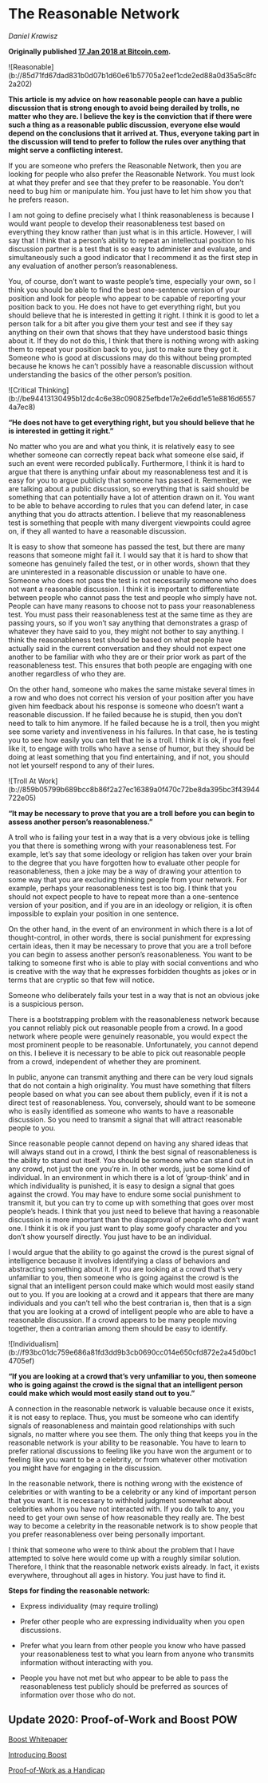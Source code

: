 # The Reasonable Network

_Daniel Krawisz_

**Originally published [17 Jan 2018 at Bitcoin.com](https://news.bitcoin.com/the-reasonable-network/).**

<div class="my-4 text-center">![Reasonable](b://85d71fd67dad831b0d07b1d60e61b57705a2eef1cde2ed88a0d35a5c8fc2a202)</div>

**This article is my advice on how reasonable people can have a public discussion that is strong enough to avoid being derailed by trolls, no matter who they are. I believe the key is the conviction that if there were such a thing as a reasonable public discussion, everyone else would depend on the conclusions that it arrived at. Thus, everyone taking part in the discussion will tend to prefer to follow the rules over anything that might serve a conflicting interest.**

If you are someone who prefers the Reasonable Network, then you are looking for people who also prefer the Reasonable Network. You must look at what they prefer and see that they prefer to be reasonable. You don’t need to bug him or manipulate him. You just have to let him show you that he prefers reason.

I am not going to define precisely what I think reasonableness is because I would want people to develop their reasonableness test based on everything they know rather than just what is in this article. However, I will say that I think that a person’s ability to repeat an intellectual position to his discussion partner is a test that is so easy to administer and evaluate, and simultaneously such a good indicator that I recommend it as the first step in any evaluation of another person’s reasonableness.

You, of course, don’t want to waste people’s time, especially your own, so I think you should be able to find the best one-sentence version of your position and look for people who appear to be capable of reporting your position back to you. He does not have to get everything right, but you should believe that he is interested in getting it right. I think it is good to let a person talk for a bit after you give them your test and see if they say anything on their own that shows that they have understood basic things about it. If they do not do this, I think that there is nothing wrong with asking them to repeat your position back to you, just to make sure they got it. Someone who is good at discussions may do this without being prompted because he knows he can’t possibly have a reasonable discussion without understanding the basics of the other person’s position.

<div class="my-4 text-center">![Critical Thinking](b://be94413130495b12dc4c6e38c090825efbde17e2e6dd1e51e8816d65574a7ec8)</div>

**“He does not have to get everything right, but you should believe that he is interested in getting it right.”**

No matter who you are and what you think, it is relatively easy to see whether someone can correctly repeat back what someone else said, if such an event were recorded publically. Furthermore, I think it is hard to argue that there is anything unfair about my reasonableness test and it is easy for you to argue publicly that someone has passed it. Remember, we are talking about a public discussion, so everything that is said should be something that can potentially have a lot of attention drawn on it. You want to be able to behave according to rules that you can defend later, in case anything that you do attracts attention. I believe that my reasonableness test is something that people with many divergent viewpoints could agree on, if they all wanted to have a reasonable discussion.

It is easy to show that someone has passed the test, but there are many reasons that someone might fail it. I would say that it is hard to show that someone has genuinely failed the test, or in other words, shown that they are uninterested in a reasonable discussion or unable to have one. Someone who does not pass the test is not necessarily someone who does not want a reasonable discussion. I think it is important to differentiate between people who cannot pass the test and people who simply have not. People can have many reasons to choose not to pass your reasonableness test. You must pass their reasonableness test at the same time as they are passing yours, so if you won’t say anything that demonstrates a grasp of whatever they have said to you, they might not bother to say anything. I think the reasonableness test should be based on what people have actually said in the current conversation and they should not expect one another to be familiar with who they are or their prior work as part of the reasonableness test. This ensures that both people are engaging with one another regardless of who they are.

On the other hand, someone who makes the same mistake several times in a row and who does not correct his version of your position after you have given him feedback about his response is someone who doesn’t want a reasonable discussion. If he failed because he is stupid, then you don’t need to talk to him anymore. If he failed because he is a troll, then you might see some variety and inventiveness in his failures. In that case, he is testing you to see how easily you can tell that he is a troll. I think it is ok, if you feel like it, to engage with trolls who have a sense of humor, but they should be doing at least something that you find entertaining, and if not, you should not let yourself respond to any of their lures.

<div class="my-4 text-center">![Troll At Work](b://859b05799b689bcc8b86f2a27ec16389a0f470c72be8da395bc3f43944722e05)</div>

**“It may be necessary to prove that you are a troll before you can begin to assess another person’s reasonableness.”**

A troll who is failing your test in a way that is a very obvious joke is telling you that there is something wrong with your reasonableness test. For example, let’s say that some ideology or religion has taken over your brain to the degree that you have forgotten how to evaluate other people for reasonableness, then a joke may be a way of drawing your attention to some way that you are excluding thinking people from your network. For example, perhaps your reasonableness test is too big. I think that you should not expect people to have to repeat more than a one-sentence version of your position, and if you are in an ideology or religion, it is often impossible to explain your position in one sentence.

On the other hand, in the event of an environment in which there is a lot of thought-control, in other words, there is social punishment for expressing certain ideas, then it may be necessary to prove that you are a troll before you can begin to assess another person’s reasonableness. You want to be talking to someone first who is able to play with social conventions and who is creative with the way that he expresses forbidden thoughts as jokes or in terms that are cryptic so that few will notice.

Someone who deliberately fails your test in a way that is not an obvious joke is a suspicious person.

There is a bootstrapping problem with the reasonableness network because you cannot reliably pick out reasonable people from a crowd. In a good network where people were genuinely reasonable, you would expect the most prominent people to be reasonable. Unfortunately, you cannot depend on this. I believe it is necessary to be able to pick out reasonable people from a crowd, independent of whether they are prominent.

In public, anyone can transmit anything and there can be very loud signals that do not contain a high originality. You must have something that filters people based on what you can see about them publicly, even if it is not a direct test of reasonableness. You, conversely, should want to be someone who is easily identified as someone who wants to have a reasonable discussion. So you need to transmit a signal that will attract reasonable people to you.

Since reasonable people cannot depend on having any shared ideas that will always stand out in a crowd, I think the best signal of reasonableness is the ability to stand out itself. You should be someone who can stand out in any crowd, not just the one you’re in. In other words, just be some kind of individual. In an environment in which there is a lot of ‘group-think’ and in which individuality is punished, it is easy to design a signal that goes against the crowd. You may have to endure some social punishment to transmit it, but you can try to come up with something that goes over most people’s heads. I think that you just need to believe that having a reasonable discussion is more important than the disapproval of people who don’t want one. I think it is ok if you just want to play some goofy character and you don’t show yourself directly. You just have to be an individual.

I would argue that the ability to go against the crowd is the purest signal of intelligence because it involves identifying a class of behaviors and abstracting something about it. If you are looking at a crowd that’s very unfamiliar to you, then someone who is going against the crowd is the signal that an intelligent person could make which would most easily stand out to you. If you are looking at a crowd and it appears that there are many individuals and you can’t tell who the best contrarian is, then that is a sign that you are looking at a crowd of intelligent people who are able to have a reasonable discussion. If a crowd appears to be many people moving together, then a contrarian among them should be easy to identify.

<div class="my-4 text-center">![Individualism](b://f93bc01dc759e686a81fd3dd9b3cb0690cc014e650cfd872e2a45d0bc14705ef)</div>

**“If you are looking at a crowd that’s very unfamiliar to you, then someone who is going against the crowd is the signal that an intelligent person could make which would most easily stand out to you.”**

A connection in the reasonable network is valuable because once it exists, it is not easy to replace. Thus, you must be someone who can identify signals of reasonableness and maintain good relationships with such signals, no matter where you see them. The only thing that keeps you in the reasonable network is your ability to be reasonable. You have to learn to prefer rational discussions to feeling like you have won the argument or to feeling like you want to be a celebrity, or from whatever other motivation you might have for engaging in the discussion.

In the reasonable network, there is nothing wrong with the existence of celebrities or with wanting to be a celebrity or any kind of important person that you want. It is necessary to withhold judgment somewhat about celebrities whom you have not interacted with. If you do talk to any, you need to get your own sense of how reasonable they really are. The best way to become a celebrity in the reasonable network is to show people that you prefer reasonableness over being personally important.

I think that someone who were to think about the problem that I have attempted to solve here would come up with a roughly similar solution. Therefore, I think that the reasonable network exists already. In fact, it exists everywhere, throughout all ages in history. You just have to find it.

**Steps for finding the reasonable network:**

- Express individuality (may require trolling)
    
- Prefer other people who are expressing individuality when you open discussions.
    
- Prefer what you learn from other people you know who have passed your reasonableness test to what you learn from anyone who transmits information without interacting with you.
    
- People you have not met but who appear to be able to pass the reasonableness test publicly should be preferred as sources of information over those who do not.

## Update 2020: Proof-of-Work and Boost POW

[Boost Whitepaper](b://52fb4bedc85854638af61a7f906bf8e93da847d2ddb522b1aec53cfc6a0b2023)

[Introducing Boost](b://ef9eba3a74b730535a346225a09078056a045ce9a1618b6b98bba511f07c39ce)

[Proof-of-Work as a Handicap](b://0c9544cf8650794d0221a0b11fec45ed19409e6deef9b3eeeea7ee956cdde7af)
